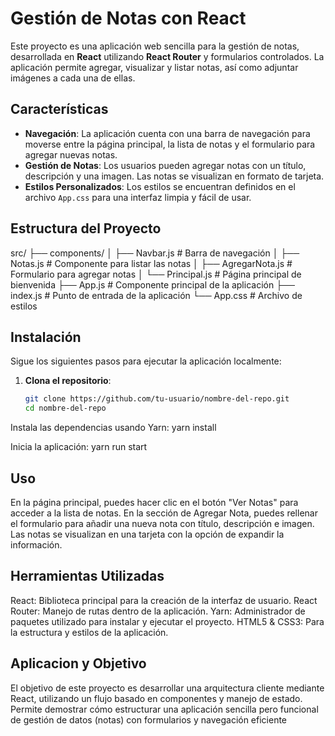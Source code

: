 # Gestión de Notas con React

Este proyecto es una aplicación web sencilla para la gestión de notas, desarrollada en **React** utilizando **React Router** y formularios controlados. La aplicación permite agregar, visualizar y listar notas, así como adjuntar imágenes a cada una de ellas.

## Características

- **Navegación**: La aplicación cuenta con una barra de navegación para moverse entre la página principal, la lista de notas y el formulario para agregar nuevas notas.
- **Gestión de Notas**: Los usuarios pueden agregar notas con un título, descripción y una imagen. Las notas se visualizan en formato de tarjeta.
- **Estilos Personalizados**: Los estilos se encuentran definidos en el archivo `App.css` para una interfaz limpia y fácil de usar.

## Estructura del Proyecto

src/ ├── components/ │ ├── Navbar.js # Barra de navegación │ ├── Notas.js # Componente para listar las notas │ ├── AgregarNota.js # Formulario para agregar notas │ └── Principal.js # Página principal de bienvenida ├── App.js # Componente principal de la aplicación ├── index.js # Punto de entrada de la aplicación └── App.css # Archivo de estilos


## Instalación

Sigue los siguientes pasos para ejecutar la aplicación localmente:

1. **Clona el repositorio**:
   ```bash
   git clone https://github.com/tu-usuario/nombre-del-repo.git
   cd nombre-del-repo

Instala las dependencias usando Yarn:
yarn install

Inicia la aplicación:
yarn run start

## Uso
En la página principal, puedes hacer clic en el botón "Ver Notas" para acceder a la lista de notas.
En la sección de Agregar Nota, puedes rellenar el formulario para añadir una nueva nota con título, descripción e imagen.
Las notas se visualizan en una tarjeta con la opción de expandir la información.

## Herramientas Utilizadas
React: Biblioteca principal para la creación de la interfaz de usuario.
React Router: Manejo de rutas dentro de la aplicación.
Yarn: Administrador de paquetes utilizado para instalar y ejecutar el proyecto.
HTML5 & CSS3: Para la estructura y estilos de la aplicación.

## Aplicacion y Objetivo
El objetivo de este proyecto es desarrollar una arquitectura cliente mediante React, utilizando un flujo basado en componentes y manejo de estado. Permite demostrar cómo estructurar una aplicación sencilla pero funcional de gestión de datos (notas) con formularios y navegación eficiente